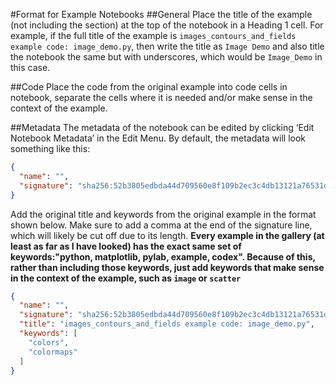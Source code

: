#Format for Example Notebooks
##General
Place the title of the example (not including the section) at the top of the notebook in a Heading 1 cell. 
For example, if the full title of the example is `images_contours_and_fields example code: image_demo.py`, then write the title as `Image Demo` and also title the notebook the same but with underscores, which would be `Image_Demo` in this case.

##Code
Place the code from the original example into code cells in notebook, separate the cells where it is needed and/or make sense in the context of the example.

##Metadata
The metadata of the notebook can be edited by clicking ‘Edit Notebook Metadata’ in the Edit Menu. By default, the metadata will look something like this:
```json
{
  "name": "",
  "signature": "sha256:52b3805edbda44d709560e8f109b2ec3c4db13121a76531da79e7a0f4e3701ff"
}
```
Add the original title and keywords from the original example in the format shown below. Make sure to add a comma at the end of the signature line, which will likely be cut off due to its length.
**Every example in the gallery (at least as far as I have looked) has the exact same set of keywords:"python, matplotlib, pylab, example, codex". Because of this, rather than including those keywords, just add keywords that make sense in the context of the example, such as `image` or `scatter`**
```json
{
  "name": "",
  "signature": "sha256:52b3805edbda44d709560e8f109b2ec3c4db13121a76531da79e7a0f4e3701ff",
  "title": "images_contours_and_fields example code: image_demo.py",
  "keywords": [
    "colors",
    "colormaps"
  ]
}
```
